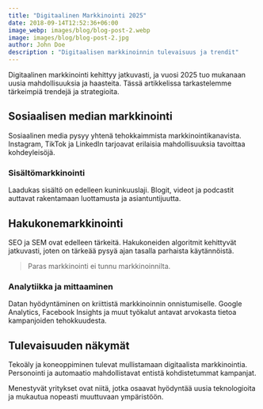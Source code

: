 ```yaml
---
title: "Digitaalinen Markkinointi 2025"
date: 2018-09-14T12:52:36+06:00
image_webp: images/blog/blog-post-2.webp
image: images/blog/blog-post-2.jpg
author: John Doe
description : "Digitaalisen markkinoinnin tulevaisuus ja trendit"
---
```


Digitaalinen markkinointi kehittyy jatkuvasti, ja vuosi 2025 tuo mukanaan uusia mahdollisuuksia ja haasteita. Tässä artikkelissa tarkastelemme tärkeimpiä trendejä ja strategioita.

## Sosiaalisen median markkinointi

Sosiaalinen media pysyy yhtenä tehokkaimmista markkinointikanavista. Instagram, TikTok ja LinkedIn tarjoavat erilaisia mahdollisuuksia tavoittaa kohdeyleisöjä.

### Sisältömarkkinointi

Laadukas sisältö on edelleen kuninkuuslaji. Blogit, videot ja podcastit auttavat rakentamaan luottamusta ja asiantuntijuutta.

## Hakukonemarkkinointi

SEO ja SEM ovat edelleen tärkeitä. Hakukoneiden algoritmit kehittyvät jatkuvasti, joten on tärkeää pysyä ajan tasalla parhaista käytännöistä.

> Paras markkinointi ei tunnu markkinoinnilta.

### Analytiikka ja mittaaminen

Datan hyödyntäminen on kriittistä markkinoinnin onnistumiselle. Google Analytics, Facebook Insights ja muut työkalut antavat arvokasta tietoa kampanjoiden tehokkuudesta.

## Tulevaisuuden näkymät

Tekoäly ja koneoppiminen tulevat mullistamaan digitaalista markkinointia. Personointi ja automaatio mahdollistavat entistä kohdistetummat kampanjat.

Menestyvät yritykset ovat niitä, jotka osaavat hyödyntää uusia teknologioita ja mukautua nopeasti muuttuvaan ympäristöön.